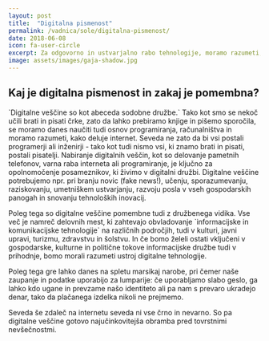 ```yaml
---
layout: post
title:  "Digitalna pismenost"
permalink: /vadnica/sole/digitalna-pismenost/
date: 2018-06-08
icon: fa-user-circle
excerpt: Za odgovorno in ustvarjalno rabo tehnologije, moramo razumeti, kako deluje.
image: assets/images/gaja-shadow.jpg
---
```


<h2>Kaj je digitalna pismenost in zakaj je pomembna?</h2>

<p>`Digitalne veščine so kot abeceda sodobne družbe.` Tako kot smo se nekoč učili brati in pisati črke, zato da lahko prebiramo knjige in pišemo sporočila, se moramo danes naučiti tudi osnov programiranja, računalništva in moramo razumeti, kako deluje internet. Seveda ne zato da bi vsi postali programerji ali inženirji - tako kot tudi nismo vsi, ki znamo brati in pisati, postali pisatelji. Nabiranje digitalnih veščin, kot so delovanje pametnih telefonov, varna raba interneta ali programiranje, je ključno za opolnomočenje posameznikov, ki živimo v digitalni družbi. Digitalne veščine potrebujemo npr. pri branju novic (fake news!), učenju, sporazumevanju, raziskovanju, umetniškem ustvarjanju, razvoju posla v vseh gospodarskih panogah in snovanju tehnoloških inovacij.</p>

</p>Poleg tega so digitalne veščine pomembne tudi z družbenega vidika. Vse več je namreč delovnih mest, ki zahtevajo obvladovanje `informacijske in komunikacijske tehnologije` na različnih področjih, tudi v kulturi, javni upravi, turizmu, zdravstvu in šolstvu. In če bomo želeli ostati vključeni v gospodarske, kulturne in politične tokove informacijske družbe tudi v prihodnje, bomo morali razumeti ustroj digitalne tehnologije.</p>

<p>Poleg tega gre lahko danes na spletu marsikaj narobe, pri čemer naše zaupanje in podatke uporabijo za lumparije: če uporabljamo slabo geslo, ga lahko kdo ugane in prevzame našo identiteto ali pa nam s prevaro ukradejo denar, tako da plačanega izdelka nikoli ne prejmemo.</p>

<p>Seveda še zdaleč na internetu seveda ni vse črno in nevarno. So pa digitalne veščine gotovo najučinkovitejša obramba pred tovrstnimi nevšečnostmi.</p>

